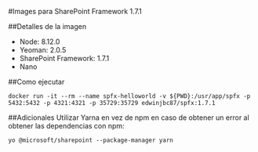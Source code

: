 #Images para SharePoint Framework 1.7.1

##Detalles de la imagen
- Node: 8.12.0
- Yeoman: 2.0.5
- SharePoint Framework: 1.7.1
- Nano

##Como ejecutar

```
docker run -it --rm --name spfx-helloworld -v ${PWD}:/usr/app/spfx -p 5432:5432 -p 4321:4321 -p 35729:35729 edwinjbc87/spfx:1.7.1
```

##Adicionales
Utilizar Yarna en vez de npm en caso de obtener un error al obtener las dependencias con npm: 

```
yo @microsoft/sharepoint --package-manager yarn
```